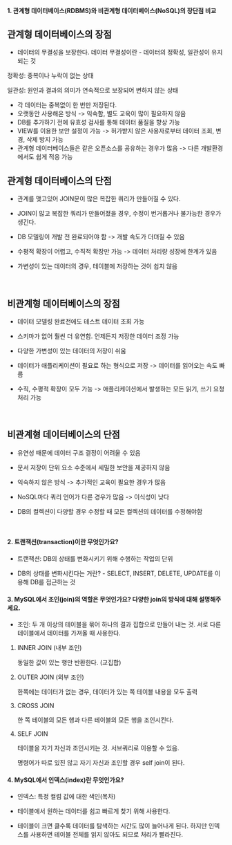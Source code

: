 #### 1. 관계형 데이터베이스(RDBMS)와 비관계형 데이터베이스(NoSQL)의 장단점 비교

## 관계형 데이터베이스의 장점

* 데이터의 무결성을 보장한다.
데이터 무결성이란 - 데이터의 정확성, 일관성이 유지되는 것

정확성: 중복이나 누락이 없는 상태

일관성: 원인과 결과의 의미가 연속적으로 보장되어 변하지 않는 상태

* 각 데이터는 중복없이 한 번만 저장된다.
* 오랫동안 사용해온 방식 -> 익숙함, 별도 교육이 많이 필요하지 않음
* DB를 추가하기 전에 유효성 검사를 통해 데이터 품질을 향상 가능
* VIEW를 이용한 보안 설정이 가능 -> 허가받지 않은 사용자로부터 데이터 조회, 변경, 삭제 방지 가능
* 관계형 데이터베이스들은 같은 오픈소스를 공유하는 경우가 많음 -> 다른 개발환경에서도 쉽게 적응 가능

## 관계형 데이터베이스의 단점

- 관계를 맺고있어 JOIN문이 많은 복잡한 쿼리가 만들어질 수 있다.

- JOIN이 많고 복잡한 쿼리가 만들어졌을 경우, 수정이 번거롭거나 불가능한 경우가 생긴다.

- DB 모델링이 개발 전 완료되어야 함 -> 개발 속도가 더뎌질 수 있음

- 수평적 확장이 어렵고, 수직적 확장만 가능 -> 데이터 처리량 성장에 한계가 있음

- 가변성이 있는 데이터의 경우, 테이블에 저장하는 것이 쉽지 않음

​​

## 비관계형 데이터베이스의 장점

- 데이터 모델링 완료전에도 테스트 데이터 조회 가능

- 스키마가 없어 훨씬 더 유연함. 언제든지 저장한 데이터 조정 가능

- 다양한 가변성이 있는 데이터의 저장이 쉬움

- 데이터가 애플리케이션이 필요로 하는 형식으로 저장 -> 데이터를 읽어오는 속도 빠름

- 수직, 수평적 확장이 모두 가능 -> 애플리케이션에서 발생하는 모든 읽기, 쓰기 요청 처리 가능

​


## 비관계형 데이터베이스의 단점

- 유연성 때문에 데이터 구조 결정이 어려울 수 있음

- 문서 저장이 단위 요소 수준에서 세밀한 보안을 제공하지 않음

- 익숙하지 않은 방식 -> 추가적인 교육이 필요한 경우가 많음

- NoSQL마다 쿼리 언어가 다른 경우가 많음 -> 이식성이 낮다

- DB의 컬렉션이 다양할 경우 수정할 때 모든 컬렉션의 데이터를 수정해야함

​


 #### 2.  트랜잭션(transaction)이란 무엇인가요?

- 트랜잭션: DB의 상태를 변화시키기 위해 수행하는 작업의 단위

- DB의 상태를 변화시킨다는 거란? - SELECT, INSERT, DELETE, UPDATE를 이용해 DB를 접근하는 것

#### 3. MySQL에서 조인(join)의 역할은 무엇인가요? 다양한 join의 방식에 대해 설명해주세요.

- 조인: 두 개 이상의 테이블을 묶어 하나의 결과 집합으로 만들어 내는 것. 서로 다른 테이블에서 데이터를 가져올 때 사용한다.

1. INNER JOIN (내부 조인)

    동일한 값이 있는 행만 반환한다. (교집합)

2. OUTER JOIN (외부 조인)

    한쪽에는 데이터가 없는 경우, 데이터가 있는 쪽 테이블 내용을 모두 출력

3. CROSS JOIN

    한 쪽 테이블의 모든 행과 다른 테이블의 모든 행을 조인시킨다.

4. SELF JOIN

    테이블을 자기 자신과 조인시키는 것. 서브쿼리로 이용할 수 있음.

    명령어가 따로 있진 않고 자기 자신과 조인할 경우 self join이 된다.

#### 4. MySQL에서 인덱스(index)란 무엇인가요?

- 인덱스: 특정 컬럼 값에 대한 색인(목차)

- 테이블에서 원하는 데이터를 쉽고 빠르게 찾기 위해 사용한다.

- 테이블이 크면 클수록 데이터를 탐색하는 시간도 많이 늘어나게 된다. 하지만 인덱스를 사용하면 테이블 전체를 읽지 않아도 되므로 처리가 빨라진다.